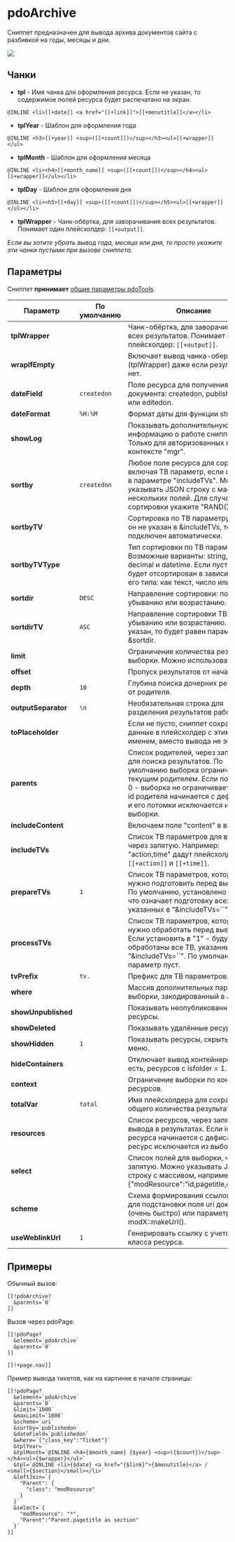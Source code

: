 # pdoArchive

Сниппет предназначен для вывода архива документов сайта с разбивкой на годы, месяцы и дни.

[![](https://file.modx.pro/files/d/e/f/def118c83e28abc62f41e094f9f337f6s.jpg)](https://file.modx.pro/files/d/e/f/def118c83e28abc62f41e094f9f337f6.png)

## Чанки

- **tpl** - Имя чанка для оформления ресурса. Если не указан, то содержимое полей ресурса будет распечатано на экран.

```modx
@INLINE <li>[[+date]] <a href="[[+link]]">[[+menutitle]]</a></li>
```

- **tplYear** - Шаблон для оформления года

```modx
@INLINE <h3>[[+year]] <sup>([[+count]])</sup></h3><ul>[[+wrapper]]</ul>
```

- **tplMonth** - Шаблон для оформления месяца

```modx
@INLINE <li><h4>[[+month_name]] <sup>([[+count]])</sup></h4><ul>[[+wrapper]]</ul></li>
```

- **tplDay** - Шаблон для оформления дня

```modx
@INLINE <li><h5>[[+day]] <sup>([[+count]])</sup></h5><ul>[[+wrapper]]</ul></li>
```

- **tplWrapper** - Чанк-обёртка, для заворачивания всех результатов. Понимает один плейсхолдер: `[[+output]]`.

*Если вы хотите убрать вывод года, месяца или дня, то просто укажите эти чанки пустыми при вызове сниппета.*

## Параметры

Сниппет **принимает** [общие параметры pdoTools][1].

| Параметр            | По умолчанию | Описание                                                                                                                                                                                                                                 |
|---------------------|--------------|------------------------------------------------------------------------------------------------------------------------------------------------------------------------------------------------------------------------------------------|
| **tplWrapper**      |              | Чанк-обёртка, для заворачивания всех результатов. Понимает один плейсхолдер: `[[+output]]`.                                                                                                                                              |
| **wrapIfEmpty**     |              | Включает вывод чанка-обертки (tplWrapper) даже если результатов нет.                                                                                                                                                                     |
| **dateField**       | `createdon`  | Поле ресурса для получения даты документа: createdon, publishedon или editedon.                                                                                                                                                          |
| **dateFormat**      | `%H:%M`      | Формат даты для функции strftime()                                                                                                                                                                                                       |
| **showLog**         |              | Показывать дополнительную информацию о работе сниппета. Только для авторизованных в контексте "mgr".                                                                                                                                     |
| **sortby**          | `createdon`  | Любое поле ресурса для сортировки, включая ТВ параметр, если он указан в параметре "includeTVs". Можно указывать JSON строку с массивом нескольких полей. Для случайно сортировки укажите "RAND()"                                       |
| **sortbyTV**        |              | Сортировка по ТВ параметру. Если он не указан в &includeTVs, то будет подключен автоматически.                                                                                                                                           |
| **sortbyTVType**    |              | Тип сортировки по ТВ параметру. Возможные варианты: string, integer, decimal и datetime. Если пусто, то ТВ будет отсортирован в зависимости от его типа: как текст, число или дата.                                                      |
| **sortdir**         | `DESC`       | Направление сортировки: по убыванию или возрастанию.                                                                                                                                                                                     |
| **sortdirTV**       | `ASC`        | Направление сортировки ТВ: по убыванию или возрастанию. Если не указан, то будет равен параметру &sortdir.                                                                                                                               |
| **limit**           |              | Ограничение количества результатов выборки. Можно использовать "0".                                                                                                                                                                      |
| **offset**          |              | Пропуск результатов от начала.                                                                                                                                                                                                           |
| **depth**           | `10`         | Глубина поиска дочерних ресурсов от родителя.                                                                                                                                                                                            |
| **outputSeparator** | `\n`         | Необязательная строка для разделения результатов работы.                                                                                                                                                                                 |
| **toPlaceholder**   |              | Если не пусто, сниппет сохранит все данные в плейсхолдер с этим именем, вместо вывода не экран.                                                                                                                                          |
| **parents**         |              | Список родителей, через запятую, для поиска результатов. По умолчанию выборка ограничена текущим родителем. Если поставить 0 - выборка не ограничивается. Если id родителя начинается с дефиса, он и его потомки исключается из выборки. |
| **includeContent**  |              | Включаем поле "content" в выборку.                                                                                                                                                                                                       |
| **includeTVs**      |              | Список ТВ параметров для выборки, через запятую. Например: "action,time" дадут плейсхолдеры `[[+action]]` и `[[+time]]`.                                                                                                                 |
| **prepareTVs**      | `1`          | Список ТВ параметров, которые нужно подготовить перед выводом. По умолчанию, установлено в "1", что означает подготовку всех ТВ, указанных в "&includeTVs=``"                                                                            |
| **processTVs**      |              | Список ТВ параметров, которые нужно обработать перед выводом. Если установить в "1" - будут обработаны все ТВ, указанные в "&includeTVs=``". По умолчанию параметр пуст.                                                                 |
| **tvPrefix**        | `tv.`        | Префикс для ТВ параметров.                                                                                                                                                                                                               |
| **where**           |              | Массив дополнительных параметров выборки, закодированный в JSON.                                                                                                                                                                         |
| **showUnpublished** |              | Показывать неопубликованные ресурсы.                                                                                                                                                                                                     |
| **showDeleted**     |              | Показывать удалённые ресурсы.                                                                                                                                                                                                            |
| **showHidden**      | `1`          | Показывать ресурсы, скрытые в меню.                                                                                                                                                                                                      |
| **hideContainers**  |              | Отключает вывод контейнеров, то есть, ресурсов с isfolder = 1.                                                                                                                                                                           |
| **context**         |              | Ограничение выборки по контексту ресурсов.                                                                                                                                                                                               |
| **totalVar**        | `total`      | Имя плейсхолдера для сохранения общего количества результатов.                                                                                                                                                                           |
| **resources**       |              | Список ресурсов, через запятую, для вывода в результатах. Если id ресурса начинается с дефиса, этот ресурс исключается из выборки.                                                                                                       |
| **select**          |              | Список полей для выборки, через запятую. Можно указывать JSON строку с массивом, например {"modResource":"id,pagetitle,content"}.                                                                                                        |
| **scheme**          |              | Схема формирования ссылок: "uri" для подстановки поля uri документа (очень быстро) или параметр для modX::makeUrl().                                                                                                                     |
| **useWeblinkUrl**   | `1`          | Генерировать ссылку с учетом класса ресурса.                                                                                                                                                                                             |

## Примеры

Обычный вызов:

```modx
[[!pdoArchive?
  &parents=`0`
]]
```

Вызов через pdoPage:

```modx
[[!pdoPage?
  &element=`pdoArchive`
  &parents=`0`
]]

[[!+page.nav]]
```

Пример вывода тикетов, как на картинке в начале страницы:

```modx
[[!pdoPage?
  &element=`pdoArchive`
  &parents=`0`
  &limit=`1000`
  &maxLimit=`1000`
  &scheme=`uri`
  &sortby=`publishedon`
  &dateField=`publishedon`
  &where=`{"class_key":"Ticket"}`
  &tplYear=``
  &tplMonth=`@INLINE <h4>{$month_name} {$year} <sup>({$count})</sup></h4><ul>{$wrapper}</ul>`
  &tpl=`@INLINE <li>{$date} <a href="{$link}">{$menutitle}</a> / <small>{$section}</small></li>`
  &leftJoin=`{
    "Parent": {
      "class": "modResource"
    }
  }`
  &select=`{
    "modResource": "*",
    "Parent":"Parent.pagetitle as section"
  }`
]]
```

[1]: /components/pdotools/general-properties
